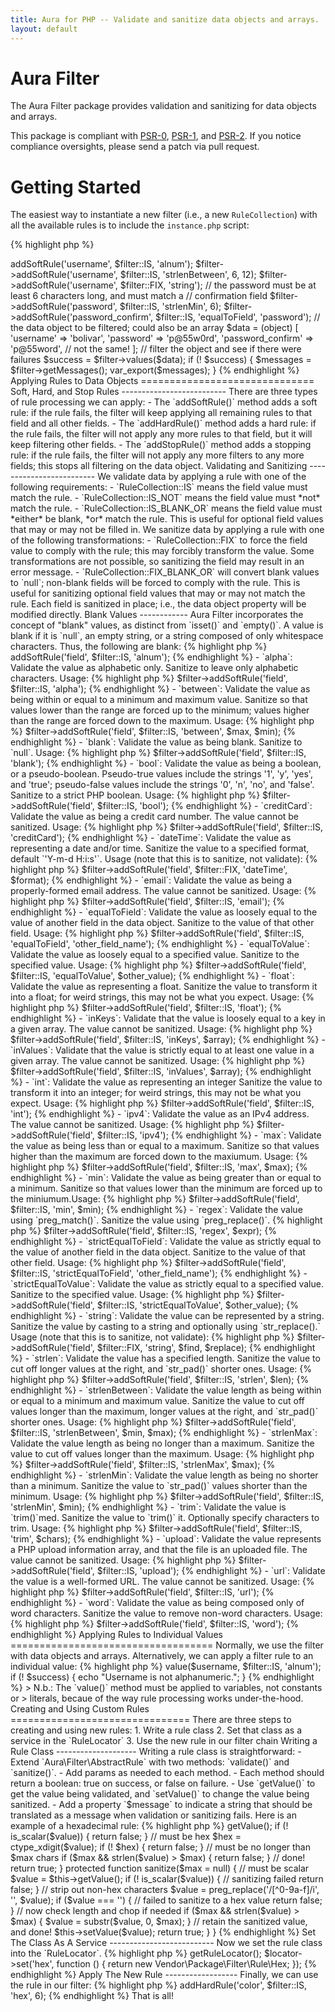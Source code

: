 ```yaml
---
title: Aura for PHP -- Validate and sanitize data objects and arrays.
layout: default
---
```


Aura Filter
===========

The Aura Filter package provides validation and sanitizing for data objects
and arrays.

This package is compliant with [PSR-0][], [PSR-1][], and [PSR-2][]. If you
notice compliance oversights, please send a patch via pull request.

[PSR-0]: https://github.com/php-fig/fig-standards/blob/master/accepted/PSR-0.md
[PSR-1]: https://github.com/php-fig/fig-standards/blob/master/accepted/PSR-1-basic-coding-standard.md
[PSR-2]: https://github.com/php-fig/fig-standards/blob/master/accepted/PSR-2-coding-style-guide.md



Getting Started
===============

The easiest way to instantiate a new filter (i.e., a new `RuleCollection`)
with all the available rules is to include the `instance.php` script:

{% highlight php %}
<?php
$filter = require "/path/to/Aura.Filter/scripts/instance.php";
{% endhighlight %}

Alternatively, we can add the `Aura.Filter` package to an autoloader, and
instantiate manually:

{% highlight php %}
<?php
use Aura\Filter\RuleCollection as Filter;
use Aura\Filter\RuleLocator;

$filter = new Filter(new RuleLocator);
{% endhighlight %}

(Note that if we instantiate manually, we will need to configure the
`RuleLocator` manually to add rule services. See the "Advanced Usage" section
near the end of this page for more information.)

Add rules for each field to the filter, then apply those rules to a data
object.

{% highlight php %}
<?php
// get a new filter
$filter = require "/path/to/Aura.Filter/scripts/instance.php";

// the username must be alphanumeric, between 6 and 12 characters long,
// and cast to a string
$filter->addSoftRule('username', $filter::IS, 'alnum');
$filter->addSoftRule('username', $filter::IS, 'strlenBetween', 6, 12);
$filter->addSoftRule('username', $filter::FIX, 'string');

// the password must be at least 6 characters long, and must match a
// confirmation field
$filter->addSoftRule('password', $filter::IS, 'strlenMin', 6);
$filter->addSoftRule('password_confirm', $filter::IS, 'equalToField', 'password');

// the data object to be filtered; could also be an array
$data = (object) [
    'username' => 'bolivar',
    'password' => 'p@55w0rd',
    'password_confirm' => 'p@55word', // not the same!
];

// filter the object and see if there were failures
$success = $filter->values($data);
if (! $success) {
    $messages = $filter->getMessages();
    var_export($messages);
}
{% endhighlight %}


Applying Rules to Data Objects
==============================

Soft, Hard, and Stop Rules
--------------------------

There are three types of rule processing we can apply:

- The `addSoftRule()` method adds a soft rule: if the rule fails, the filter
  will keep applying all remaining rules to that field and all other fields.

- The `addHardRule()` method adds a hard rule: if the rule fails, the filter
  will not apply any more rules to that field, but it will keep filtering
  other fields.

- The `addStopRule()` method adds a stopping rule: if the rule fails, the
  filter will not apply any more filters to any more fields; this stops all
  filtering on the data object.


Validating and Sanitizing
-------------------------

We validate data by applying a rule with one of the following requirements:

- `RuleCollection::IS` means the field value must match the rule.

- `RuleCollection::IS_NOT` means the field value must *not* match the
  rule.

- `RuleCollection::IS_BLANK_OR` means the field value must *either* be
  blank, *or* match the rule. This is useful for optional field values that
  may or may not be filled in.

We sanitize data by applying a rule with one of the following transformations:

- `RuleCollection::FIX` to force the field value to comply with the
  rule; this may forcibly transform the value. Some transformations are not
  possible, so sanitizing the field may result in an error message.

- `RuleCollection::FIX_BLANK_OR` will convert blank values to `null`;
  non-blank fields will be forced to comply with the rule. This is useful for
  sanitizing optional field values that may or may not match the rule.

Each field is sanitized in place; i.e., the data object property will be
modified directly.


Blank Values
------------

Aura Filter incorporates the concept of "blank" values, as distinct from
`isset()` and `empty()`. A value is blank if it is `null`, an empty string, or
a string composed of only whitespace characters. Thus, the following are
blank:

{% highlight php %}
<?php
$blank = [
    null,           // a null value
    '',             // an empty string
    " \r \n \t ",   // a whitespace-only string
];
{% endhighlight %}

Integers, floats, booleans, and other non-strings are never counted as blank,
even if they evaluate to zero:

{% highlight php %}
<?php
$not_blank = [
    0,              // integer
    0.00,           // float
    false,          // boolean false
    [],             // empty array
    (object) [],    // an object
];
{% endhighlight %}

Available Rules
---------------

- `alnum`: Validate the value as alphanumeric only. Sanitize to leave only
  alphanumeric characters. Usage:
        
        {% highlight php %}
        <?php
        $filter->addSoftRule('field', $filter::IS, 'alnum');
        {% endhighlight %}

- `alpha`: Validate the value as alphabetic only. Sanitize to leave only
  alphabetic characters. Usage:
        
        {% highlight php %}
        $filter->addSoftRule('field', $filter::IS, 'alpha');
        {% endhighlight %}

- `between`: Validate the value as being within or equal to a minimum and
  maximum value. Sanitize so that values lower than the range are forced up
  to the minimum; values higher than the range are forced down to the maximum.
  Usage:
        
        {% highlight php %}
        $filter->addSoftRule('field', $filter::IS, 'between', $max, $min);
        {% endhighlight %}

- `blank`: Validate the value as being blank. Sanitize to `null`. Usage:
        
        {% highlight php %}
        $filter->addSoftRule('field', $filter::IS, 'blank');
        {% endhighlight %}

- `bool`: Validate the value as being a boolean, or a pseudo-boolean.
  Pseudo-true values include the strings '1', 'y', 'yes', and 'true';
  pseudo-false values include the strings '0', 'n', 'no', and 'false'.
  Sanitize to a strict PHP boolean. Usage:
        
        {% highlight php %}
        $filter->addSoftRule('field', $filter::IS, 'bool');
        {% endhighlight %}

- `creditCard`: Validate the value as being a credit card number. The value
  cannot be sanitized. Usage:
        
        {% highlight php %}
        $filter->addSoftRule('field', $filter::IS, 'creditCard');
        {% endhighlight %}

- `dateTime`: Validate the value as representing a date and/or time. Sanitize
  the value to a specified format, default `'Y-m-d H:i:s'`. Usage (note that
  this is to sanitize, not validate):
        
        {% highlight php %}
        $filter->addSoftRule('field', $filter::FIX, 'dateTime', $format);
        {% endhighlight %}

- `email`: Validate the value as being a properly-formed email address. The
  value cannot be sanitized. Usage:
        
        {% highlight php %}
        $filter->addSoftRule('field', $filter::IS, 'email');
        {% endhighlight %}

- `equalToField`: Validate the value as loosely equal to the value of another
  field in the data object. Sanitize to the value of that other field.
  Usage:
        
        {% highlight php %}
        $filter->addSoftRule('field', $filter::IS, 'equalToField', 'other_field_name');
        {% endhighlight %}

- `equalToValue`: Validate the value as loosely equal to a specified value.
  Sanitize to the specified value. Usage:
        
        {% highlight php %}
        $filter->addSoftRule('field', $filter::IS, 'equalToValue', $other_value);
        {% endhighlight %}

- `float`: Validate the value as representing a float. Sanitize the value to
  transform it into a float; for weird strings, this may not be what you
  expect. Usage:
        
        {% highlight php %}
        $filter->addSoftRule('field', $filter::IS, 'float');
        {% endhighlight %}

- `inKeys`: Validate that the value is loosely equal to a key in a given
  array. The value cannot be sanitized. Usage:
        
        {% highlight php %}
        $filter->addSoftRule('field', $filter::IS, 'inKeys', $array);
        {% endhighlight %}

- `inValues`: Validate that the value is strictly equal to at least one value
  in a given array. The value cannot be sanitized. Usage:
        
        {% highlight php %}
        $filter->addSoftRule('field', $filter::IS, 'inValues', $array);
        {% endhighlight %}

- `int`: Validate the value as representing an integer Sanitize the value to
  transform it into an integer; for weird strings, this may not be what you
  expect. Usage:
        
        {% highlight php %}
        $filter->addSoftRule('field', $filter::IS, 'int');
        {% endhighlight %}

- `ipv4`: Validate the value as an IPv4 address. The value cannot be
  sanitized. Usage:
        
        {% highlight php %}
        $filter->addSoftRule('field', $filter::IS, 'ipv4');
        {% endhighlight %}

- `max`: Validate the value as being less than or equal to a maximum. Sanitize
  so that values higher than the maximum are forced down to the maxiumum.
  Usage:
        
        {% highlight php %}
        $filter->addSoftRule('field', $filter::IS, 'max', $max);
        {% endhighlight %}

- `min`: Validate the value as being greater than or equal to a minimum.
  Sanitize so that values lower than the minimum are forced up to the
  miniumum.Usage:
        
        {% highlight php %}
        $filter->addSoftRule('field', $filter::IS, 'min', $min);
        {% endhighlight %}

- `regex`: Validate the value using `preg_match()`. Sanitize the value using
  `preg_replace()`.
        
        {% highlight php %}
        $filter->addSoftRule('field', $filter::IS, 'regex', $expr);
        {% endhighlight %}

- `strictEqualToField`: Validate the value as strictly equal to the value of
  another field in the data object. Sanitize to the value of that other field.
  Usage:
        
        {% highlight php %}
        $filter->addSoftRule('field', $filter::IS, 'strictEqualToField', 'other_field_name');
        {% endhighlight %}

- `strictEqualToValue`: Validate the value as strictly equal to a specified
  value. Sanitize to the specified value. Usage:
        
        {% highlight php %}
        $filter->addSoftRule('field', $filter::IS, 'strictEqualToValue', $other_value);
        {% endhighlight %}

- `string`: Validate the value can be represented by a string. Sanitize the
  value by casting to a string and optionally using `str_replace().` Usage
  (note that this is to sanitize, not validate):
        
        {% highlight php %}
        $filter->addSoftRule('field', $filter::FIX, 'string', $find, $replace);
        {% endhighlight %}

- `strlen`: Validate the value has a specified length. Sanitize the value
  to cut off longer values at the right, and `str_pad()` shorter ones. Usage:
        
        {% highlight php %}
        $filter->addSoftRule('field', $filter::IS, 'strlen', $len);
        {% endhighlight %}

- `strlenBetween`: Validate the value length as being within or equal to a
  minimum and maximum value. Sanitize the value to cut off values longer than
  the maximum, longer values at the right, and `str_pad()` shorter ones.
  Usage:
        
        {% highlight php %}
        $filter->addSoftRule('field', $filter::IS, 'strlenBetween', $min, $max);
        {% endhighlight %}

- `strlenMax`: Validate the value length as being no longer than a maximum.
  Sanitize the value to cut off values longer than the maximum. Usage:
        
        {% highlight php %}
        $filter->addSoftRule('field', $filter::IS, 'strlenMax', $max);
        {% endhighlight %}

- `strlenMin`: Validate the value length as being no shorter than a minimum.
  Sanitize the value to `str_pad()` values shorter than the minimum. Usage:
        
        {% highlight php %}
        $filter->addSoftRule('field', $filter::IS, 'strlenMin', $min);
        {% endhighlight %}

- `trim`: Validate the value is `trim()`med. Sanitize the value to `trim()` it.
  Optionally specify characters to trim. Usage:
        
        {% highlight php %}
        $filter->addSoftRule('field', $filter::IS, 'trim', $chars);
        {% endhighlight %}

- `upload`: Validate the value represents a PHP upload information array, and
  that the file is an uploaded file. The value cannot be sanitized. Usage:
        
        {% highlight php %}
        $filter->addSoftRule('field', $filter::IS, 'upload');
        {% endhighlight %}

- `url`: Validate the value is a well-formed URL. The value cannot be
  sanitized. Usage:
        
        {% highlight php %}
        $filter->addSoftRule('field', $filter::IS, 'url');
        {% endhighlight %}

- `word`: Validate the value as being composed only of word characters.
 Sanitize the value to remove non-word characters. Usage:
        
        {% highlight php %}
        $filter->addSoftRule('field', $filter::IS, 'word');
        {% endhighlight %}



Applying Rules to Individual Values
===================================

Normally, we use the filter with data objects and arrays. Alternatively, we
can apply a filter rule to an individual value:

{% highlight php %}
<?php
// get a new filter
$filter = require "/path/to/Aura.Filter/scripts/instance.php";

// an individual value
$username = 'new_username';

// filter the individual value
$success = $filter->value($username, $filter::IS, 'alnum');
if (! $success) {
    echo "Username is not alphanumeric.";
}
{% endhighlight %}

> N.b.: The `value()` method must be applied to variables, not constants or
> literals, becaue of the way rule processing works under-the-hood.


Creating and Using Custom Rules
===============================

There are three steps to creating and using new rules:

1. Write a rule class

2. Set that class as a service in the `RuleLocator`

3. Use the new rule in our filter chain

Writing a Rule Class
--------------------

Writing a rule class is straightforward:

- Extend `Aura\Filter\AbstractRule` with two methods: `validate()` and
  `sanitize()`.

- Add params as needed to each method.

- Each method should return a boolean: true on success, or false on failure.

- Use `getValue()` to get the value being validated, and `setValue()` to change
  the value being sanitized.

- Add a property `$message` to indicate a string that should be translated
  as a message when validation or sanitizing fails.

Here is an example of a hexadecimal rule:

{% highlight php %}
<?php
namespace Vendor\Package\Filter\Rule;

use Aura\Filter\AbstractRule;

class Hex extends AbstractRule
{
    protected $message = 'FILTER_HEX';
    
    protected function validate($max = null)
    {
        // must be scalar
        $value = $this->getValue();
        if (! is_scalar($value)) {
            return false;
        }
    
        // must be hex
        $hex = ctype_xdigit($value);
        if (! $hex) {
            return false;
        }
    
        // must be no longer than $max chars
        if ($max && strlen($value) > $max) {
            return false;
        }
    
        // done!
        return true;
    }

    protected function sanitize($max = null)
    {
        // must be scalar
        $value = $this->getValue();
        if (! is_scalar($value)) {
            // sanitizing failed
            return false;
        }
    
        // strip out non-hex characters
        $value = preg_replace('/[^0-9a-f]/i', '', $value);
        if ($value === '') {
            // failed to sanitize to a hex value
            return false;
        }
    
        // now check length and chop if needed
        if ($max && strlen($value) > $max) {
            $value = substr($value, 0, $max);
        }
    
        // retain the sanitized value, and done!
        $this->setValue($value);
        return true;
    }
}
{% endhighlight %}

Set The Class As A Service
--------------------------

Now we set the rule class into the `RuleLocator`.

{% highlight php %}
<?php
$locator = $filter->getRuleLocator();
$locator->set('hex', function () {
    return new Vendor\Package\Filter\Rule\Hex;
});
{% endhighlight %}

Apply The New Rule
------------------

Finally, we can use the rule in our filter:

{% highlight php %}
<?php
// the 'color' field must be a hex value of no more than 6 digits
$filter->addHardRule('color', $filter::IS, 'hex', 6);
{% endhighlight %}

That is all!
